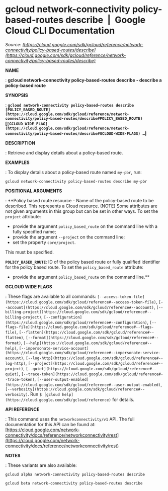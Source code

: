 # gcloud network-connectivity policy-based-routes describe  |  Google Cloud CLI Documentation

*Source: [https://cloud.google.com/sdk/gcloud/reference/network-connectivity/policy-based-routes/describe](https://cloud.google.com/sdk/gcloud/reference/network-connectivity/policy-based-routes/describe)*

**NAME**

: **gcloud network-connectivity policy-based-routes describe - describe a policy-based route**

**SYNOPSIS**

: **`gcloud network-connectivity policy-based-routes describe` `[POLICY_BASED_ROUTE](https://cloud.google.com/sdk/gcloud/reference/network-connectivity/policy-based-routes/describe#POLICY_BASED_ROUTE)` [`[GCLOUD_WIDE_FLAG](https://cloud.google.com/sdk/gcloud/reference/network-connectivity/policy-based-routes/describe#GCLOUD-WIDE-FLAGS) …`]**

**DESCRIPTION**

: Retrieve and display details about a policy-based route.

**EXAMPLES**

: To display details about a policy-based route named
``my-pbr``, run:

```
gcloud network-connectivity policy-based-routes describe my-pbr
```

**POSITIONAL ARGUMENTS**

: **Policy based route resource - Name of the policy-based route to be described.
This represents a Cloud resource. (NOTE) Some attributes are not given arguments
in this group but can be set in other ways.
To set the `project` attribute:

- provide the argument `policy_based_route` on the command line with a
fully specified name;
- provide the argument `--project` on the command line;
- set the property `core/project`.

This must be specified.

**`POLICY_BASED_ROUTE`**:
ID of the policy based route or fully qualified identifier for the policy based
route.
To set the `policy_based_route` attribute:

- provide the argument `policy_based_route` on the command line.**

**GCLOUD WIDE FLAGS**

: These flags are available to all commands: `[--access-token-file](https://cloud.google.com/sdk/gcloud/reference#--access-token-file)`,
`[--account](https://cloud.google.com/sdk/gcloud/reference#--account)`, `[--billing-project](https://cloud.google.com/sdk/gcloud/reference#--billing-project)`,
`[--configuration](https://cloud.google.com/sdk/gcloud/reference#--configuration)`,
`[--flags-file](https://cloud.google.com/sdk/gcloud/reference#--flags-file)`,
`[--flatten](https://cloud.google.com/sdk/gcloud/reference#--flatten)`, `[--format](https://cloud.google.com/sdk/gcloud/reference#--format)`, `[--help](https://cloud.google.com/sdk/gcloud/reference#--help)`, `[--impersonate-service-account](https://cloud.google.com/sdk/gcloud/reference#--impersonate-service-account)`,
`[--log-http](https://cloud.google.com/sdk/gcloud/reference#--log-http)`,
`[--project](https://cloud.google.com/sdk/gcloud/reference#--project)`, `[--quiet](https://cloud.google.com/sdk/gcloud/reference#--quiet)`, `[--trace-token](https://cloud.google.com/sdk/gcloud/reference#--trace-token)`, `[--user-output-enabled](https://cloud.google.com/sdk/gcloud/reference#--user-output-enabled)`,
`[--verbosity](https://cloud.google.com/sdk/gcloud/reference#--verbosity)`.
Run `$ [gcloud help](https://cloud.google.com/sdk/gcloud/reference)` for details.

**API REFERENCE**

: This command uses the `networkconnectivity/v1` API. The full
documentation for this API can be found at: [https://cloud.google.com/network-connectivity/docs/reference/networkconnectivity/rest](https://cloud.google.com/network-connectivity/docs/reference/networkconnectivity/rest)

**NOTES**

: These variants are also available:

```
gcloud alpha network-connectivity policy-based-routes describe
```

```
gcloud beta network-connectivity policy-based-routes describe
```